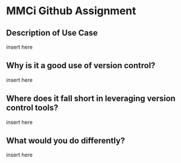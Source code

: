 # MMCi Github Assignment

## Description of Use Case
insert here

## Why is it a good use of version control?
insert here

## Where does it fall short in leveraging version control tools?
insert here

## What would you do differently?
insert here
